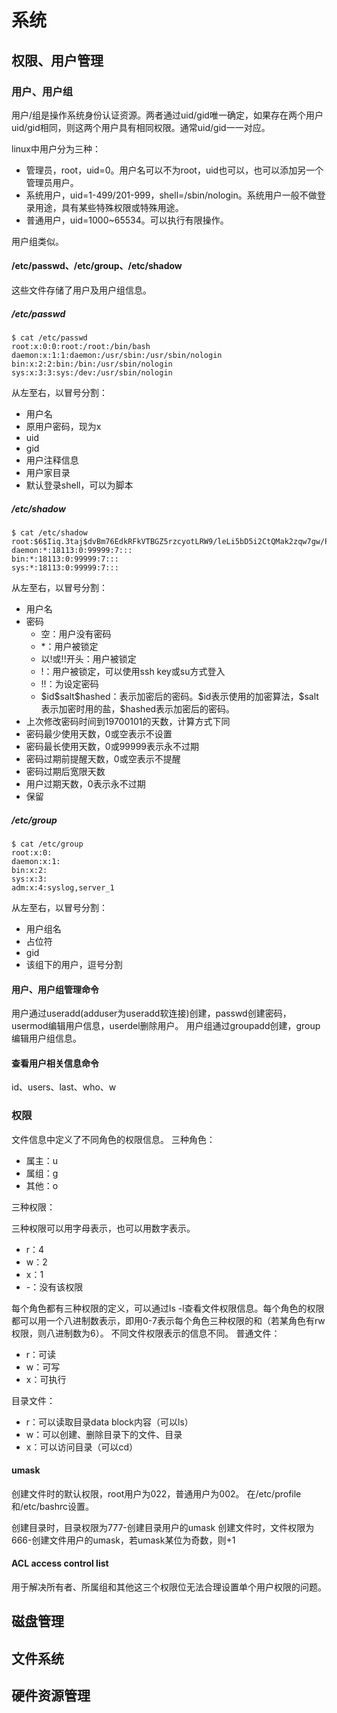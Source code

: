 # **系统**

## **权限、用户管理**

### **用户、用户组**

用户/组是操作系统身份认证资源。两者通过uid/gid唯一确定，如果存在两个用户uid/gid相同，则这两个用户具有相同权限。通常uid/gid一一对应。

linux中用户分为三种：

- 管理员，root，uid=0。用户名可以不为root，uid也可以，也可以添加另一个管理员用户。
- 系统用户，uid=1-499/201-999，shell=/sbin/nologin。系统用户一般不做登录用途，具有某些特殊权限或特殊用途。
- 普通用户，uid=1000~65534。可以执行有限操作。

用户组类似。

#### **/etc/passwd、/etc/group、/etc/shadow**

这些文件存储了用户及用户组信息。

##### **/etc/passwd**

```shell
$ cat /etc/passwd
root:x:0:0:root:/root:/bin/bash
daemon:x:1:1:daemon:/usr/sbin:/usr/sbin/nologin
bin:x:2:2:bin:/bin:/usr/sbin/nologin
sys:x:3:3:sys:/dev:/usr/sbin/nologin
```

从左至右，以冒号分割：

- 用户名
- 原用户密码，现为x
- uid
- gid
- 用户注释信息
- 用户家目录
- 默认登录shell，可以为脚本

##### **/etc/shadow**

```shell
$ cat /etc/shadow
root:$6$Iiq.3taj$dvBm76EdkRFkVTBGZ5rzcyotLRW9/leLi5bD5i2CtQMak2zqw7gw/Ptf9VmQvnz9YBaFW35URJWU9Z7fuJi3n0:18367:0:99999:7:::
daemon:*:18113:0:99999:7:::
bin:*:18113:0:99999:7:::
sys:*:18113:0:99999:7:::
```

从左至右，以冒号分割：

- 用户名
- 密码
  - 空：用户没有密码
  - *：用户被锁定
  - 以!或!!开头：用户被锁定
  - !：用户被锁定，可以使用ssh key或su方式登入
  - !!：为设定密码
  - \$id\$salt\$hashed：表示加密后的密码。\$id表示使用的加密算法，\$salt表示加密时用的盐，\$hashed表示加密后的密码。
- 上次修改密码时间到19700101的天数，计算方式下同
- 密码最少使用天数，0或空表示不设置
- 密码最长使用天数，0或99999表示永不过期
- 密码过期前提醒天数，0或空表示不提醒
- 密码过期后宽限天数
- 用户过期天数，0表示永不过期
- 保留

##### **/etc/group**

```shell
$ cat /etc/group
root:x:0:
daemon:x:1:
bin:x:2:
sys:x:3:
adm:x:4:syslog,server_1
```

从左至右，以冒号分割：

- 用户组名
- 占位符
- gid
- 该组下的用户，逗号分割

#### **用户、用户组管理命令**

用户通过useradd(adduser为useradd软连接)创建，passwd创建密码，usermod编辑用户信息，userdel删除用户。
用户组通过groupadd创建，group编辑用户组信息。

#### **查看用户相关信息命令**

id、users、last、who、w

### **权限**

文件信息中定义了不同角色的权限信息。
三种角色：

- 属主：u
- 属组：g
- 其他：o

三种权限：

三种权限可以用字母表示，也可以用数字表示。

- r：4
- w：2
- x：1
- -：没有该权限

每个角色都有三种权限的定义，可以通过ls -l查看文件权限信息。每个角色的权限都可以用一个八进制数表示，即用0-7表示每个角色三种权限的和（若某角色有rw权限，则八进制数为6）。
不同文件权限表示的信息不同。
普通文件：

- r：可读
- w：可写
- x：可执行

目录文件：

- r：可以读取目录data block内容（可以ls）
- w：可以创建、删除目录下的文件、目录
- x：可以访问目录（可以cd）

#### umask

创建文件时的默认权限，root用户为022，普通用户为002。
在/etc/profile和/etc/bashrc设置。

创建目录时，目录权限为777-创建目录用户的umask
创建文件时，文件权限为666-创建文件用户的umask，若umask某位为奇数，则+1

#### ACL access control list

用于解决所有者、所属组和其他这三个权限位无法合理设置单个用户权限的问题。





## 磁盘管理

## 文件系统

## 硬件资源管理

